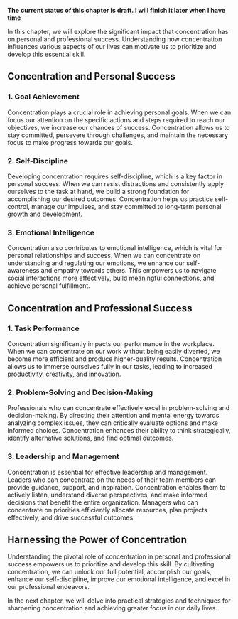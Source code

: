 **The current status of this chapter is draft. I will finish it later when I have time**

In this chapter, we will explore the significant impact that concentration has on personal and professional success. Understanding how concentration influences various aspects of our lives can motivate us to prioritize and develop this essential skill.

Concentration and Personal Success
----------------------------------

### 1. Goal Achievement

Concentration plays a crucial role in achieving personal goals. When we can focus our attention on the specific actions and steps required to reach our objectives, we increase our chances of success. Concentration allows us to stay committed, persevere through challenges, and maintain the necessary focus to make progress towards our goals.

### 2. Self-Discipline

Developing concentration requires self-discipline, which is a key factor in personal success. When we can resist distractions and consistently apply ourselves to the task at hand, we build a strong foundation for accomplishing our desired outcomes. Concentration helps us practice self-control, manage our impulses, and stay committed to long-term personal growth and development.

### 3. Emotional Intelligence

Concentration also contributes to emotional intelligence, which is vital for personal relationships and success. When we can concentrate on understanding and regulating our emotions, we enhance our self-awareness and empathy towards others. This empowers us to navigate social interactions more effectively, build meaningful connections, and achieve personal fulfillment.

Concentration and Professional Success
--------------------------------------

### 1. Task Performance

Concentration significantly impacts our performance in the workplace. When we can concentrate on our work without being easily diverted, we become more efficient and produce higher-quality results. Concentration allows us to immerse ourselves fully in our tasks, leading to increased productivity, creativity, and innovation.

### 2. Problem-Solving and Decision-Making

Professionals who can concentrate effectively excel in problem-solving and decision-making. By directing their attention and mental energy towards analyzing complex issues, they can critically evaluate options and make informed choices. Concentration enhances their ability to think strategically, identify alternative solutions, and find optimal outcomes.

### 3. Leadership and Management

Concentration is essential for effective leadership and management. Leaders who can concentrate on the needs of their team members can provide guidance, support, and inspiration. Concentration enables them to actively listen, understand diverse perspectives, and make informed decisions that benefit the entire organization. Managers who can concentrate on priorities efficiently allocate resources, plan projects effectively, and drive successful outcomes.

Harnessing the Power of Concentration
-------------------------------------

Understanding the pivotal role of concentration in personal and professional success empowers us to prioritize and develop this skill. By cultivating concentration, we can unlock our full potential, accomplish our goals, enhance our self-discipline, improve our emotional intelligence, and excel in our professional endeavors.

In the next chapter, we will delve into practical strategies and techniques for sharpening concentration and achieving greater focus in our daily lives.

